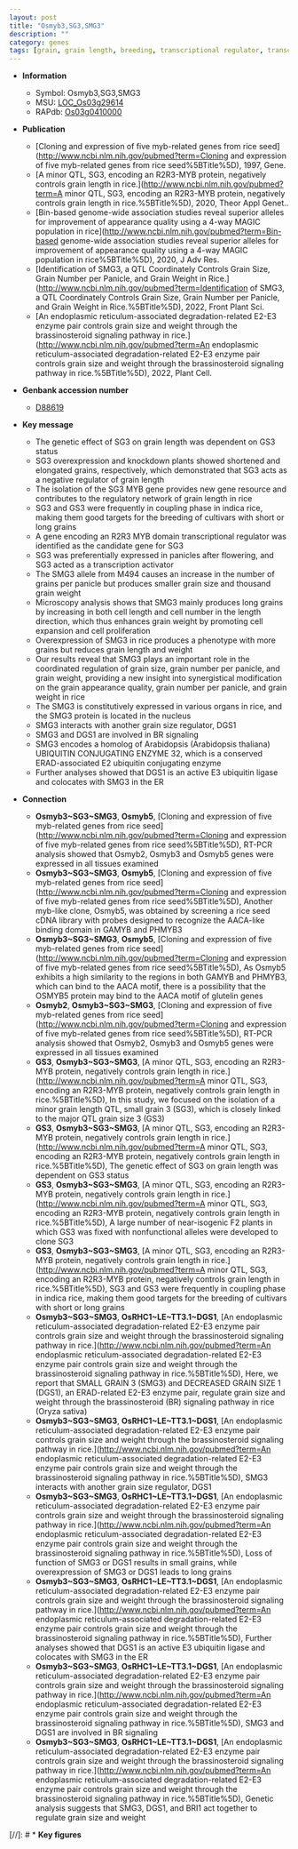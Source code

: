 ```yaml
---
layout: post
title: "Osmyb3,SG3,SMG3"
description: ""
category: genes
tags: [grain, grain length, breeding, transcriptional regulator, transcription activator, grain size, panicle, grains per panicle, grain number, nucleus, cell proliferation, grain weight, cell expansion, BR, BR signaling,  BR , Ubiquitin]
---
```


* **Information**  
    + Symbol: Osmyb3,SG3,SMG3  
    + MSU: [LOC_Os03g29614](http://rice.uga.edu/cgi-bin/ORF_infopage.cgi?orf=LOC_Os03g29614)  
    + RAPdb: [Os03g0410000](https://rapdb.dna.affrc.go.jp/locus/?name=Os03g0410000)  

* **Publication**  
    + [Cloning and expression of five myb-related genes from rice seed](http://www.ncbi.nlm.nih.gov/pubmed?term=Cloning and expression of five myb-related genes from rice seed%5BTitle%5D), 1997, Gene.
    + [A minor QTL, SG3, encoding an R2R3-MYB protein, negatively controls grain length in rice.](http://www.ncbi.nlm.nih.gov/pubmed?term=A minor QTL, SG3, encoding an R2R3-MYB protein, negatively controls grain length in rice.%5BTitle%5D), 2020, Theor Appl Genet..
    + [Bin-based genome-wide association studies reveal superior alleles for improvement of appearance quality using a 4-way MAGIC population in rice](http://www.ncbi.nlm.nih.gov/pubmed?term=Bin-based genome-wide association studies reveal superior alleles for improvement of appearance quality using a 4-way MAGIC population in rice%5BTitle%5D), 2020, J Adv Res.
    + [Identification of SMG3, a QTL Coordinately Controls Grain Size, Grain Number per Panicle, and Grain Weight in Rice.](http://www.ncbi.nlm.nih.gov/pubmed?term=Identification of SMG3, a QTL Coordinately Controls Grain Size, Grain Number per Panicle, and Grain Weight in Rice.%5BTitle%5D), 2022, Front Plant Sci.
    + [An endoplasmic reticulum-associated degradation-related E2-E3 enzyme pair controls grain size and weight through the brassinosteroid signaling pathway in rice.](http://www.ncbi.nlm.nih.gov/pubmed?term=An endoplasmic reticulum-associated degradation-related E2-E3 enzyme pair controls grain size and weight through the brassinosteroid signaling pathway in rice.%5BTitle%5D), 2022, Plant Cell.

* **Genbank accession number**  
    + [D88619](http://www.ncbi.nlm.nih.gov/nuccore/D88619)

* **Key message**  
    + The genetic effect of SG3 on grain length was dependent on GS3 status
    + SG3 overexpression and knockdown plants showed shortened and elongated grains, respectively, which demonstrated that SG3 acts as a negative regulator of grain length
    + The isolation of the SG3 MYB gene provides new gene resource and contributes to the regulatory network of grain length in rice
    + SG3 and GS3 were frequently in coupling phase in indica rice, making them good targets for the breeding of cultivars with short or long grains
    + A gene encoding an R2R3 MYB domain transcriptional regulator was identified as the candidate gene for SG3
    + SG3 was preferentially expressed in panicles after flowering, and SG3 acted as a transcription activator
    + The SMG3 allele from M494 causes an increase in the number of grains per panicle but produces smaller grain size and thousand grain weight
    + Microscopy analysis shows that SMG3 mainly produces long grains by increasing in both cell length and cell number in the length direction, which thus enhances grain weight by promoting cell expansion and cell proliferation
    + Overexpression of SMG3 in rice produces a phenotype with more grains but reduces grain length and weight
    + Our results reveal that SMG3 plays an important role in the coordinated regulation of grain size, grain number per panicle, and grain weight, providing a new insight into synergistical modification on the grain appearance quality, grain number per panicle, and grain weight in rice
    + The SMG3 is constitutively expressed in various organs in rice, and the SMG3 protein is located in the nucleus
    + SMG3 interacts with another grain size regulator, DGS1
    + SMG3 and DGS1 are involved in BR signaling
    + SMG3 encodes a homolog of Arabidopsis (Arabidopsis thaliana) UBIQUITIN CONJUGATING ENZYME 32, which is a conserved ERAD-associated E2 ubiquitin conjugating enzyme
    + Further analyses showed that DGS1 is an active E3 ubiquitin ligase and colocates with SMG3 in the ER

* **Connection**  
    + __Osmyb3~SG3~SMG3__, __Osmyb5__, [Cloning and expression of five myb-related genes from rice seed](http://www.ncbi.nlm.nih.gov/pubmed?term=Cloning and expression of five myb-related genes from rice seed%5BTitle%5D), RT-PCR analysis showed that Osmyb2, Osmyb3 and Osmyb5 genes were expressed in all tissues examined
    + __Osmyb3~SG3~SMG3__, __Osmyb5__, [Cloning and expression of five myb-related genes from rice seed](http://www.ncbi.nlm.nih.gov/pubmed?term=Cloning and expression of five myb-related genes from rice seed%5BTitle%5D), Another myb-like clone, Osmyb5, was obtained by screening a rice seed cDNA library with probes designed to recognize the AACA-like binding domain in GAMYB and PHMYB3
    + __Osmyb3~SG3~SMG3__, __Osmyb5__, [Cloning and expression of five myb-related genes from rice seed](http://www.ncbi.nlm.nih.gov/pubmed?term=Cloning and expression of five myb-related genes from rice seed%5BTitle%5D), As Osmyb5 exhibits a high similarity to the regions in both GAMYB and PHMYB3, which can bind to the AACA motif, there is a possibility that the OSMYB5 protein may bind to the AACA motif of glutelin genes
    + __Osmyb2__, __Osmyb3~SG3~SMG3__, [Cloning and expression of five myb-related genes from rice seed](http://www.ncbi.nlm.nih.gov/pubmed?term=Cloning and expression of five myb-related genes from rice seed%5BTitle%5D), RT-PCR analysis showed that Osmyb2, Osmyb3 and Osmyb5 genes were expressed in all tissues examined
    + __GS3__, __Osmyb3~SG3~SMG3__, [A minor QTL, SG3, encoding an R2R3-MYB protein, negatively controls grain length in rice.](http://www.ncbi.nlm.nih.gov/pubmed?term=A minor QTL, SG3, encoding an R2R3-MYB protein, negatively controls grain length in rice.%5BTitle%5D),  In this study, we focused on the isolation of a minor grain length QTL, small grain 3 (SG3), which is closely linked to the major QTL grain size 3 (GS3)
    + __GS3__, __Osmyb3~SG3~SMG3__, [A minor QTL, SG3, encoding an R2R3-MYB protein, negatively controls grain length in rice.](http://www.ncbi.nlm.nih.gov/pubmed?term=A minor QTL, SG3, encoding an R2R3-MYB protein, negatively controls grain length in rice.%5BTitle%5D),  The genetic effect of SG3 on grain length was dependent on GS3 status
    + __GS3__, __Osmyb3~SG3~SMG3__, [A minor QTL, SG3, encoding an R2R3-MYB protein, negatively controls grain length in rice.](http://www.ncbi.nlm.nih.gov/pubmed?term=A minor QTL, SG3, encoding an R2R3-MYB protein, negatively controls grain length in rice.%5BTitle%5D),  A large number of near-isogenic F2 plants in which GS3 was fixed with nonfunctional alleles were developed to clone SG3
    + __GS3__, __Osmyb3~SG3~SMG3__, [A minor QTL, SG3, encoding an R2R3-MYB protein, negatively controls grain length in rice.](http://www.ncbi.nlm.nih.gov/pubmed?term=A minor QTL, SG3, encoding an R2R3-MYB protein, negatively controls grain length in rice.%5BTitle%5D),  SG3 and GS3 were frequently in coupling phase in indica rice, making them good targets for the breeding of cultivars with short or long grains
    + __Osmyb3~SG3~SMG3__, __OsRHC1~LE~TT3.1~DGS1__, [An endoplasmic reticulum-associated degradation-related E2-E3 enzyme pair controls grain size and weight through the brassinosteroid signaling pathway in rice.](http://www.ncbi.nlm.nih.gov/pubmed?term=An endoplasmic reticulum-associated degradation-related E2-E3 enzyme pair controls grain size and weight through the brassinosteroid signaling pathway in rice.%5BTitle%5D),  Here, we report that SMALL GRAIN 3 (SMG3) and DECREASED GRAIN SIZE 1 (DGS1), an ERAD-related E2-E3 enzyme pair, regulate grain size and weight through the brassinosteroid (BR) signaling pathway in rice (Oryza sativa)
    + __Osmyb3~SG3~SMG3__, __OsRHC1~LE~TT3.1~DGS1__, [An endoplasmic reticulum-associated degradation-related E2-E3 enzyme pair controls grain size and weight through the brassinosteroid signaling pathway in rice.](http://www.ncbi.nlm.nih.gov/pubmed?term=An endoplasmic reticulum-associated degradation-related E2-E3 enzyme pair controls grain size and weight through the brassinosteroid signaling pathway in rice.%5BTitle%5D),  SMG3 interacts with another grain size regulator, DGS1
    + __Osmyb3~SG3~SMG3__, __OsRHC1~LE~TT3.1~DGS1__, [An endoplasmic reticulum-associated degradation-related E2-E3 enzyme pair controls grain size and weight through the brassinosteroid signaling pathway in rice.](http://www.ncbi.nlm.nih.gov/pubmed?term=An endoplasmic reticulum-associated degradation-related E2-E3 enzyme pair controls grain size and weight through the brassinosteroid signaling pathway in rice.%5BTitle%5D),  Loss of function of SMG3 or DGS1 results in small grains, while overexpression of SMG3 or DGS1 leads to long grains
    + __Osmyb3~SG3~SMG3__, __OsRHC1~LE~TT3.1~DGS1__, [An endoplasmic reticulum-associated degradation-related E2-E3 enzyme pair controls grain size and weight through the brassinosteroid signaling pathway in rice.](http://www.ncbi.nlm.nih.gov/pubmed?term=An endoplasmic reticulum-associated degradation-related E2-E3 enzyme pair controls grain size and weight through the brassinosteroid signaling pathway in rice.%5BTitle%5D),  Further analyses showed that DGS1 is an active E3 ubiquitin ligase and colocates with SMG3 in the ER
    + __Osmyb3~SG3~SMG3__, __OsRHC1~LE~TT3.1~DGS1__, [An endoplasmic reticulum-associated degradation-related E2-E3 enzyme pair controls grain size and weight through the brassinosteroid signaling pathway in rice.](http://www.ncbi.nlm.nih.gov/pubmed?term=An endoplasmic reticulum-associated degradation-related E2-E3 enzyme pair controls grain size and weight through the brassinosteroid signaling pathway in rice.%5BTitle%5D),  SMG3 and DGS1 are involved in BR signaling
    + __Osmyb3~SG3~SMG3__, __OsRHC1~LE~TT3.1~DGS1__, [An endoplasmic reticulum-associated degradation-related E2-E3 enzyme pair controls grain size and weight through the brassinosteroid signaling pathway in rice.](http://www.ncbi.nlm.nih.gov/pubmed?term=An endoplasmic reticulum-associated degradation-related E2-E3 enzyme pair controls grain size and weight through the brassinosteroid signaling pathway in rice.%5BTitle%5D),  Genetic analysis suggests that SMG3, DGS1, and BRI1 act together to regulate grain size and weight

[//]: # * **Key figures**  


